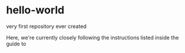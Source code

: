 # hello-world
very first repository ever created

Here, we're currently closely following the instructions listed inside the guide to 
